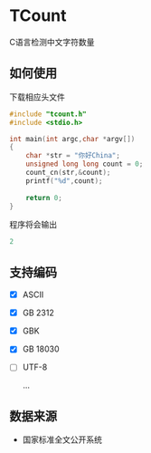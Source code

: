 # TCount

C语言检测中文字符数量



## 如何使用
下载相应头文件
```c
#include "tcount.h"
#include <stdio.h>

int main(int argc,char *argv[])
{
    char *str = "你好China";
    unsigned long long count = 0;
    count_cn(str,&count);
    printf("%d",count);
    
    return 0;
}
```
程序将会输出
```c
2
```



## 支持编码

+ [x] ASCII

+ [x] GB 2312

+ [x] GBK

+ [x] GB 18030

+ [ ] UTF-8

  ...



## 数据来源

+ 国家标准全文公开系统

